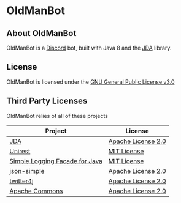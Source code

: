 # OldManBot
## About OldManBot
OldManBot is a [Discord](https://discordapp.com/) bot, built with Java 8 and the [JDA](https://github.com/DV8FromTheWorld/JDA) library.

## License
OldManBot is licensed under the [GNU General Public License v3.0](http://www.gnu.org/licenses/gpl.txt)
## Third Party Licenses
OldManBot relies of all of these projects

 Project  | License |
| ------------- | ------------- |
|[JDA](https://github.com/DV8FromTheWorld/JDA)|[Apache License 2.0](https://github.com/DV8FromTheWorld/JDA/blob/master/LICENSE)|
| [Unirest](http://unirest.io/java.html) | [MIT License](https://github.com/Kong/unirest-java/blob/master/LICENSE) |
| [Simple Logging Facade for Java](https://www.slf4j.org/)  | [MIT License](https://www.slf4j.org/license.html)  |
| [json-simple](https://github.com/fangyidong/json-simple)  | [Apache License 2.0](https://github.com/fangyidong/json-simple/blob/master/LICENSE.txt)  |
|[twitter4j](http://twitter4j.org/)|[Apache License 2.0](http://twitter4j.org/en/index.html#license)|
|[Apache Commons](https://commons.apache.org/)|[Apache License 2.0](http://www.apache.org/licenses/LICENSE-2.0.txt)|
